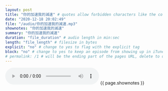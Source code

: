 ```yaml
---
layout: post
title: "你的加速我的減速" # quotes allow forbidden characters like the colon
date: "2020-12-18 20:02:49"
file: "/audio/你的加速我的減速.mp3"
shownotes: "你的加速我的減速"
summary: "你的加速我的減速"
duration: "file_duration" # audio length in min:sec
length: "file_length" # filesize in bytes
explicit: "no" # change to yes to flag with the explicit tag
block: "no" # change to yes to keep an episode from showing up in iTunes
# permalink: /1 # will be the ending part of the pages URL, delete to default to the title
---
```


<audio controls>
<source src="{{site.url}}{{site.baseurl}}{{ page.file }}" type="audio/x-mp3">
Your browser does not support the audio element.
</audio>
{{ page.shownotes }}
